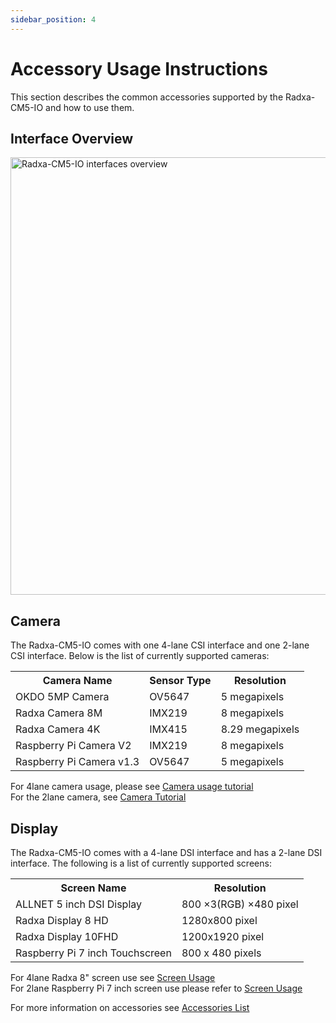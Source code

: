 ```yaml
---
sidebar_position: 4
---
```


# Accessory Usage Instructions

This section describes the common accessories supported by the Radxa-CM5-IO and how to use them.

## Interface Overview

<img src="/img/cm5/cm5-block-diagram.webp" width="700" alt="Radxa-CM5-IO interfaces overview" />

## Camera

The Radxa-CM5-IO comes with one 4-lane CSI interface and one 2-lane CSI interface. Below is the list of currently supported cameras:

<table>
  <tr>
    <th>Camera Name</th>
    <th>Sensor Type</th>
    <th>Resolution</th>
  </tr>
  <tr>
    <td>OKDO 5MP Camera</td>
    <td>OV5647</td>
    <td>5 megapixels</td>
  </tr>
  <tr>
    <td>Radxa Camera 8M</td>
    <td>IMX219</td>
    <td>8 megapixels</td>
  </tr>
  <tr>
    <td>Radxa Camera 4K</td>
    <td>IMX415</td>
    <td>8.29 megapixels</td>
  </tr>
  <tr>
    <td>Raspberry Pi Camera V2</td>
    <td>IMX219</td>
    <td>8 megapixels</td>
  </tr>
  <tr>
    <td>Raspberry Pi Camera v1.3</td>
    <td>OV5647</td>
    <td>5 megapixels</td>
  </tr>
</table>

For 4lane camera usage, please see [Camera usage tutorial](../accessories/camera_4k)  
For the 2lane camera, see [Camera Tutorial](../accessories/camera_8m)

## Display

The Radxa-CM5-IO comes with a 4-lane DSI interface and has a 2-lane DSI interface. The following is a list of currently supported screens:

<table>
  <tr>
    <th>Screen Name</th>
    <th>Resolution</th>
  </tr>
  <tr>
    <td>ALLNET 5 inch DSI Display</td>
    <td>800 ×3(RGB) ×480 pixel</td>
  </tr>
  <tr>
    <td>Radxa Display 8 HD</td>
    <td>1280x800 pixel</td>
  </tr>
  <tr>
    <td>Radxa Display 10FHD</td>
    <td>1200x1920 pixel </td>
  </tr>
  <tr>
    <td>Raspberry Pi 7 inch Touchscreen</td>
    <td>800 x 480 pixels</td>
  </tr>
</table>

For 4lane Radxa 8" screen use see [Screen Usage](../accessories/8hd-display_use)  
For 2lane Raspberry Pi 7 inch screen use please refer to [Screen Usage](../accessories/rpi-7inch-display)

For more information on accessories see [Accessories List](../accessories)
